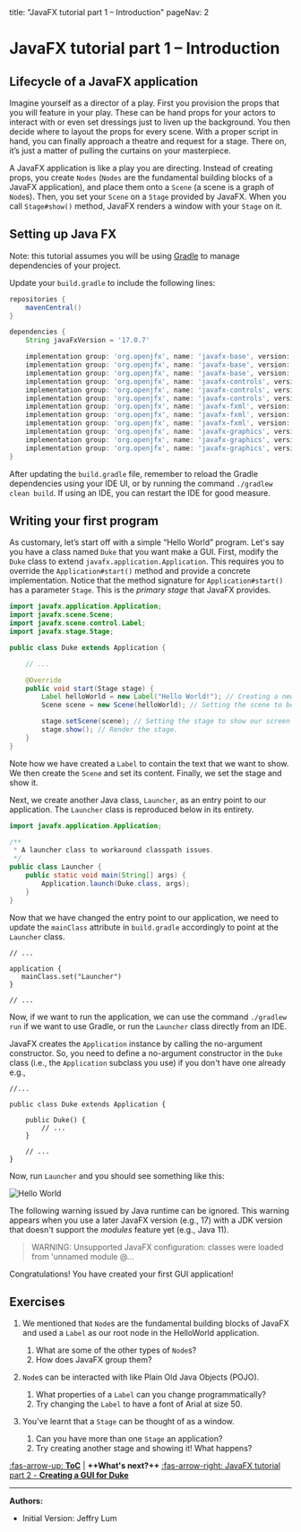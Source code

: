 <frontmatter>
  title: "JavaFX tutorial part 1 – Introduction"
  pageNav: 2
</frontmatter>

# JavaFX tutorial part 1 – Introduction

## Lifecycle of a JavaFX  application

Imagine yourself as a director of a play. First you provision the props that you will feature in your play. These can be hand props for your actors to interact with or even set dressings just to liven up the background. You then decide where to layout the props for every scene. With a proper script in hand, you can finally approach a theatre and request for a stage. There on, it’s just a matter of pulling the curtains on your masterpiece.

<puml src="images/javafx/JavaFxHierarchy.puml" />

A JavaFX application is like a play you are directing. Instead of creating props, you create `Nodes` (`Nodes` are the fundamental building blocks of a JavaFX application), and place them onto a `Scene` (a scene is a graph of `Node`s). Then, you set your `Scene` on a `Stage` provided by JavaFX. When you call `Stage#show()` method, JavaFX renders a window with your `Stage` on it.

## Setting up Java FX

Note: this tutorial assumes you will be using [Gradle](gradle.md) to manage dependencies of your project.

<div id="javafx-gradle">


Update your `build.gradle` to include the following lines:
```groovy
repositories {
    mavenCentral()
}

dependencies {
    String javaFxVersion = '17.0.7'

    implementation group: 'org.openjfx', name: 'javafx-base', version: javaFxVersion, classifier: 'win'
    implementation group: 'org.openjfx', name: 'javafx-base', version: javaFxVersion, classifier: 'mac'
    implementation group: 'org.openjfx', name: 'javafx-base', version: javaFxVersion, classifier: 'linux'
    implementation group: 'org.openjfx', name: 'javafx-controls', version: javaFxVersion, classifier: 'win'
    implementation group: 'org.openjfx', name: 'javafx-controls', version: javaFxVersion, classifier: 'mac'
    implementation group: 'org.openjfx', name: 'javafx-controls', version: javaFxVersion, classifier: 'linux'
    implementation group: 'org.openjfx', name: 'javafx-fxml', version: javaFxVersion, classifier: 'win'
    implementation group: 'org.openjfx', name: 'javafx-fxml', version: javaFxVersion, classifier: 'mac'
    implementation group: 'org.openjfx', name: 'javafx-fxml', version: javaFxVersion, classifier: 'linux'
    implementation group: 'org.openjfx', name: 'javafx-graphics', version: javaFxVersion, classifier: 'win'
    implementation group: 'org.openjfx', name: 'javafx-graphics', version: javaFxVersion, classifier: 'mac'
    implementation group: 'org.openjfx', name: 'javafx-graphics', version: javaFxVersion, classifier: 'linux'
}
```

</div>

<box type="tip" seamless>

After updating the `build.gradle` file, remember to reload the Gradle dependencies using your IDE UI, or by running the command `./gradlew clean build`. If using an IDE, you can restart the IDE for good measure.
</box>

## Writing your first program

As customary, let’s start off with a simple “Hello World” program. Let's say you have a class named `Duke` that you want make a GUI. First, modify the `Duke` class to extend `javafx.application.Application`. This requires you to override the `Application#start()` method and provide a concrete implementation. Notice that the method signature for `Application#start()` has a parameter `Stage`. This is the _primary stage_ that JavaFX provides.

```java
import javafx.application.Application;
import javafx.scene.Scene;
import javafx.scene.control.Label;
import javafx.stage.Stage;

public class Duke extends Application {

    // ...

    @Override
    public void start(Stage stage) {
        Label helloWorld = new Label("Hello World!"); // Creating a new Label control
        Scene scene = new Scene(helloWorld); // Setting the scene to be our Label

        stage.setScene(scene); // Setting the stage to show our screen
        stage.show(); // Render the stage.
    }
}
```

Note how we have created a `Label` to contain the text that we want to show. We then create the `Scene` and set its content. Finally, we set the stage and show it.

Next, we create another Java class, `Launcher`, as an entry point to our application.
The `Launcher` class is reproduced below in its entirety.

```java
import javafx.application.Application;

/**
 * A launcher class to workaround classpath issues.
 */
public class Launcher {
    public static void main(String[] args) {
        Application.launch(Duke.class, args);
    }
}
```

Now that we have changed the entry point to our application, we need to update the `mainClass` 
attribute in `build.gradle` accordingly to point at the `Launcher` class.

```groovy{highlight-lines="3-5"}
// ...

application {
   mainClass.set("Launcher")
}

// ...
```
Now, if we want to run the application, we can use the command `./gradlew run` if we want to use Gradle, or run the `Launcher` class directly from an IDE.

JavaFX creates the `Application` instance by calling the no-argument constructor. So, you need to define a no-argument constructor in the `Duke` class (i.e., the `Application` subclass you use) if you don't have one already e.g.,

```java{highlight-lines="5-7"}
//...

public class Duke extends Application {

    public Duke() {
        // ...
    }

    // ...
}
```

Now, run `Launcher` and you should see something like this:

![Hello World](images/javafx/HelloWorld.png)

<box type="info" seamless>

The following warning issued by Java runtime can be ignored. This warning appears when you use a later JavaFX version (e.g., 17) with a JDK version that doesn't support the _modules_ feature yet (e.g., Java 11).

>WARNING: Unsupported JavaFX configuration: classes were loaded from 'unnamed module @...
</box>

Congratulations! You have created your first GUI application!

## Exercises

1. We mentioned that `Node`s are the fundamental building blocks of JavaFX and used a `Label` as our root node in the HelloWorld application.
   1. What are some of the other types of `Node`s?
   1. How does JavaFX group them?

1. `Node`s can be interacted with like Plain Old Java Objects (POJO).
   1. What properties of a `Label` can you change programmatically?
   1. Try changing the `Label` to have a font of Arial at size 50.

1. You’ve learnt that a `Stage` can be thought of as a window.
   1. Can you have more than one `Stage` an application?
   1. Try creating another stage and showing it! What happens?

[:fas-arrow-up: **ToC**](javaFx.md) | <span class="badge rounded-pill bg-primary">**++What's next?++**</span> [:fas-arrow-right: JavaFX tutorial part 2 - **Creating a GUI for Duke**](javaFxPart2.md)

--------------------------------------------------------------------------------
**Authors:**
* Initial Version: Jeffry Lum

